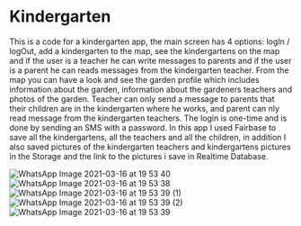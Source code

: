 # Kindergarten
This is a code for a kindergarten app, the main screen has 4 options: logIn / logOut, add a kindergarten to the map, see the kindergartens on the map
and if the user is a teacher he can write messages to parents and if the user is a parent he can reads messages from the kindergarten teacher.
From the map you can have a look and see the garden profile which includes information about the garden, information about the gardeners teachers and photos of the garden.
Teacher can only send a message to parents that their children are in the kindergarten where he works,
and  parent can nly read message from the kindergarten teachers.
The login is one-time and is done by sending an SMS with a password.
In this app I used Fairbase to save all the kindergartens, all the teachers and all the children, 
in addition I also saved pictures of the kindergarten teachers and kindergartens pictures in the Storage and the link to the pictures i save in Realtime Database.

![WhatsApp Image 2021-03-16 at 19 53 40](https://user-images.githubusercontent.com/73123353/111914992-ec4d5180-8a7c-11eb-97dc-0878cd87543f.jpeg)
![WhatsApp Image 2021-03-16 at 19 53 38](https://user-images.githubusercontent.com/73123353/111914993-ed7e7e80-8a7c-11eb-9904-3bb10c57cd5a.jpeg)
![WhatsApp Image 2021-03-16 at 19 53 39 (1)](https://user-images.githubusercontent.com/73123353/111914995-ed7e7e80-8a7c-11eb-9e6b-62d3f16c257f.jpeg)
![WhatsApp Image 2021-03-16 at 19 53 39 (2)](https://user-images.githubusercontent.com/73123353/111914996-ee171500-8a7c-11eb-8882-cbcb184ed901.jpeg)
![WhatsApp Image 2021-03-16 at 19 53 39](https://user-images.githubusercontent.com/73123353/111914999-ef484200-8a7c-11eb-8575-ed0a985f82d5.jpeg)
